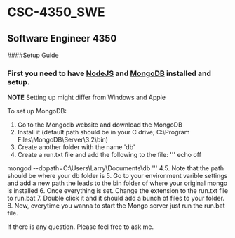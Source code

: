 # CSC-4350_SWE
## Software Engineer 4350



####Setup Guide
### First you need to have [NodeJS](https://nodejs.org/en/) and [MongoDB](https://www.mongodb.com/download-center?jmp=docs&_ga=1.25607093.905004982.1477408473#community) installed and setup. 

**NOTE** Setting up might differ from Windows and Apple


To set up MongoDB:

1. Go to the Mongodb website and download the MongoDB
2. Install it (default path should be in your C drive; C:\Program Files\MongoDB\Server\3.2\bin)
3. Create another folder with the name 'db'
4. Create a run.txt file and add the following to the file:
'''
echo off

mongod --dbpath=C:\Users\Larry\Documents\db
'''
4.5. Note that the path should be where your db folder is
5. Go to your environment varible settings and add a new path the leads to the bin folder of where your original mongo is installed
6. Once everything is set. Change the extension to the run.txt file to run.bat
7. Double click it and it should add a bunch of files to your folder.
8. Now, everytime you wanna to start the Mongo server just run the run.bat file.


If there is any question. Please feel free to ask me.


